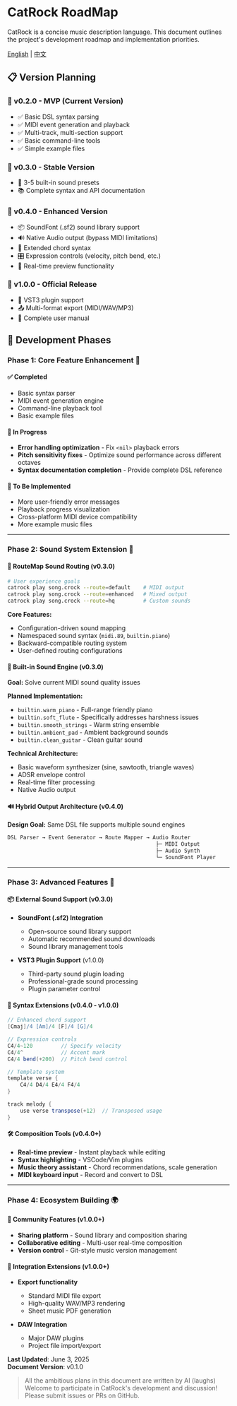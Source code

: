 # CatRock RoadMap

CatRock is a concise music description language. This document outlines the project's development roadmap and implementation priorities.

[English](roadmap_en.md) | [中文](roadmap.md)

## 📋 Version Planning

### 🚀 v0.2.0 - MVP (Current Version)

- ✅ Basic DSL syntax parsing
- ✅ MIDI event generation and playback
- ✅ Multi-track, multi-section support
- ✅ Basic command-line tools
- ✅ Simple example files

### 🎵 v0.3.0 - Stable Version

- 🎹 3-5 built-in sound presets
- 📚 Complete syntax and API documentation

### 🎨 v0.4.0 - Enhanced Version

- 📦 SoundFont (.sf2) sound library support
- 🔊 Native Audio output (bypass MIDI limitations)
- 🎵 Extended chord syntax
- 🎛️ Expression controls (velocity, pitch bend, etc.)
- 🎪 Real-time preview functionality

### 🌟 v1.0.0 - Official Release

- 🔌 VST3 plugin support
- 📤 Multi-format export (MIDI/WAV/MP3)
- 📖 Complete user manual

## 🎼 Development Phases

### Phase 1: Core Feature Enhancement 🔧

#### ✅ Completed

- Basic syntax parser
- MIDI event generation engine
- Command-line playback tool
- Basic example files

#### 🔄 In Progress

- **Error handling optimization** - Fix `<nil>` playback errors
- **Pitch sensitivity fixes** - Optimize sound performance across different octaves
- **Syntax documentation completion** - Provide complete DSL reference

#### 📝 To Be Implemented

- More user-friendly error messages
- Playback progress visualization
- Cross-platform MIDI device compatibility
- More example music files

---

### Phase 2: Sound System Extension 🎵

#### 🎯 RouteMap Sound Routing (v0.3.0)

```bash
# User experience goals
catrock play song.crock --route=default    # MIDI output
catrock play song.crock --route=enhanced   # Mixed output
catrock play song.crock --route=hq         # Custom sounds
```

**Core Features:**

- Configuration-driven sound mapping
- Namespaced sound syntax (`midi.89`, `builtin.piano`)
- Backward-compatible routing system
- User-defined routing configurations

#### 🎼 Built-in Sound Engine (v0.3.0)

**Goal:** Solve current MIDI sound quality issues

**Planned Implementation:**

- `builtin.warm_piano` - Full-range friendly piano
- `builtin.soft_flute` - Specifically addresses harshness issues
- `builtin.smooth_strings` - Warm string ensemble
- `builtin.ambient_pad` - Ambient background sounds
- `builtin.clean_guitar` - Clean guitar sound

**Technical Architecture:**

- Basic waveform synthesizer (sine, sawtooth, triangle waves)
- ADSR envelope control
- Real-time filter processing
- Native Audio output

#### 🔊 Hybrid Output Architecture (v0.4.0)

**Design Goal:** Same DSL file supports multiple sound engines

```bash
DSL Parser → Event Generator → Route Mapper → Audio Router
                                               ├─ MIDI Output
                                               ├─ Audio Synth  
                                               └─ SoundFont Player
```

---

### Phase 3: Advanced Features 🎨

#### 📦 External Sound Support (v0.3.0)

- **SoundFont (.sf2) Integration**
  - Open-source sound library support
  - Automatic recommended sound downloads
  - Sound library management tools
  
- **VST3 Plugin Support** (v1.0.0)
  - Third-party sound plugin loading
  - Professional-grade sound processing
  - Plugin parameter control

#### 📝 Syntax Extensions (v0.4.0 - v1.0.0)

```groovy
// Enhanced chord support
[Cmaj]/4 [Am]/4 [F]/4 [G]/4

// Expression controls
C4/4~120         // Specify velocity
C4/4^            // Accent mark
C4/4 bend(+200)  // Pitch bend control

// Template system
template verse {
    C4/4 D4/4 E4/4 F4/4
}

track melody {
    use verse transpose(+12)  // Transposed usage
}
```

#### 🛠️ Composition Tools (v0.4.0+)

- **Real-time preview** - Instant playback while editing
- **Syntax highlighting** - VSCode/Vim plugins
- **Music theory assistant** - Chord recommendations, scale generation
- **MIDI keyboard input** - Record and convert to DSL

---

### Phase 4: Ecosystem Building 🌍

#### 👥 Community Features (v1.0.0+)

- **Sharing platform** - Sound library and composition sharing
- **Collaborative editing** - Multi-user real-time composition
- **Version control** - Git-style music version management

#### 🔗 Integration Extensions (v1.0.0+)

- **Export functionality**
  - Standard MIDI file export
  - High-quality WAV/MP3 rendering
  - Sheet music PDF generation
  
- **DAW Integration**
  - Major DAW plugins
  - Project file import/export

**Last Updated**: June 3, 2025  
**Document Version**: v0.1.0

> All the ambitious plans in this document are written by AI (laughs)
> Welcome to participate in CatRock's development and discussion! Please submit issues or PRs on GitHub.
